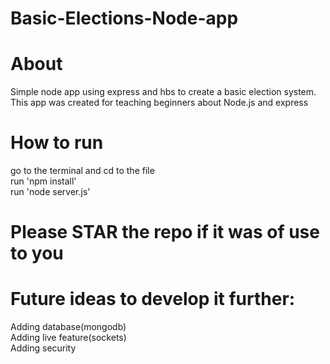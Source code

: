 # Basic-Elections-Node-app
# About
Simple node app using express and hbs to create a basic election system. This app was created for teaching beginners about Node.js and express

# How to run
go to the terminal and cd to the file  
run 'npm install'  
run 'node server.js'  

# Please STAR the repo if it was of use to you

# Future ideas to develop it further:  
Adding database(mongodb)   
Adding live feature(sockets)  
Adding security  
